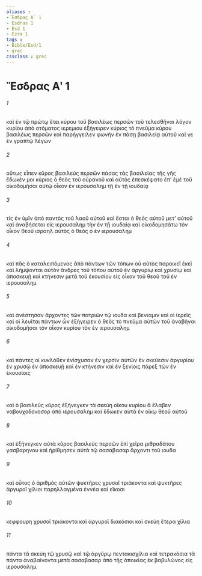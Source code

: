 ```yaml
---
aliases : 
- Ἔσδρας Αʹ 1
- Esdras 1
- Esd 1
- Ezra 1
tags : 
- Bible/Esd/1
- grec
cssclass : grec
---
```


# Ἔσδρας Αʹ 1

###### 1
καὶ ἐν τῷ πρώτῳ ἔτει κύρου τοῦ βασιλέως περσῶν τοῦ τελεσθῆναι λόγον κυρίου ἀπὸ στόματος ιερεμιου ἐξήγειρεν κύριος τὸ πνεῦμα κύρου βασιλέως περσῶν καὶ παρήγγειλεν φωνὴν ἐν πάσῃ βασιλείᾳ αὐτοῦ καί γε ἐν γραπτῷ λέγων
###### 2
οὕτως εἶπεν κῦρος βασιλεὺς περσῶν πάσας τὰς βασιλείας τῆς γῆς ἔδωκέν μοι κύριος ὁ θεὸς τοῦ οὐρανοῦ καὶ αὐτὸς ἐπεσκέψατο ἐπ' ἐμὲ τοῦ οἰκοδομῆσαι αὐτῷ οἶκον ἐν ιερουσαλημ τῇ ἐν τῇ ιουδαίᾳ
###### 3
τίς ἐν ὑμῖν ἀπὸ παντὸς τοῦ λαοῦ αὐτοῦ καὶ ἔσται ὁ θεὸς αὐτοῦ μετ' αὐτοῦ καὶ ἀναβήσεται εἰς ιερουσαλημ τὴν ἐν τῇ ιουδαίᾳ καὶ οἰκοδομησάτω τὸν οἶκον θεοῦ ισραηλ αὐτὸς ὁ θεὸς ὁ ἐν ιερουσαλημ
###### 4
καὶ πᾶς ὁ καταλειπόμενος ἀπὸ πάντων τῶν τόπων οὗ αὐτὸς παροικεῖ ἐκεῖ καὶ λήμψονται αὐτὸν ἄνδρες τοῦ τόπου αὐτοῦ ἐν ἀργυρίῳ καὶ χρυσίῳ καὶ ἀποσκευῇ καὶ κτήνεσιν μετὰ τοῦ ἑκουσίου εἰς οἶκον τοῦ θεοῦ τοῦ ἐν ιερουσαλημ
###### 5
καὶ ἀνέστησαν ἄρχοντες τῶν πατριῶν τῷ ιουδα καὶ βενιαμιν καὶ οἱ ἱερεῖς καὶ οἱ λευῖται πάντων ὧν ἐξήγειρεν ὁ θεὸς τὸ πνεῦμα αὐτῶν τοῦ ἀναβῆναι οἰκοδομῆσαι τὸν οἶκον κυρίου τὸν ἐν ιερουσαλημ
###### 6
καὶ πάντες οἱ κυκλόθεν ἐνίσχυσαν ἐν χερσὶν αὐτῶν ἐν σκεύεσιν ἀργυρίου ἐν χρυσῷ ἐν ἀποσκευῇ καὶ ἐν κτήνεσιν καὶ ἐν ξενίοις πάρεξ τῶν ἐν ἑκουσίοις
###### 7
καὶ ὁ βασιλεὺς κῦρος ἐξήνεγκεν τὰ σκεύη οἴκου κυρίου ἃ ἔλαβεν ναβουχοδονοσορ ἀπὸ ιερουσαλημ καὶ ἔδωκεν αὐτὰ ἐν οἴκῳ θεοῦ αὐτοῦ
###### 8
καὶ ἐξήνεγκεν αὐτὰ κῦρος βασιλεὺς περσῶν ἐπὶ χεῖρα μιθραδάτου γασβαρηνου καὶ ἠρίθμησεν αὐτὰ τῷ σασαβασαρ ἄρχοντι τοῦ ιουδα
###### 9
καὶ οὗτος ὁ ἀριθμὸς αὐτῶν ψυκτῆρες χρυσοῖ τριάκοντα καὶ ψυκτῆρες ἀργυροῖ χίλιοι παρηλλαγμένα ἐννέα καὶ εἴκοσι
###### 10
κεφφουρη χρυσοῖ τριάκοντα καὶ ἀργυροῖ διακόσιοι καὶ σκεύη ἕτερα χίλια
###### 11
πάντα τὰ σκεύη τῷ χρυσῷ καὶ τῷ ἀργύρῳ πεντακισχίλια καὶ τετρακόσια τὰ πάντα ἀναβαίνοντα μετὰ σασαβασαρ ἀπὸ τῆς ἀποικίας ἐκ βαβυλῶνος εἰς ιερουσαλημ
